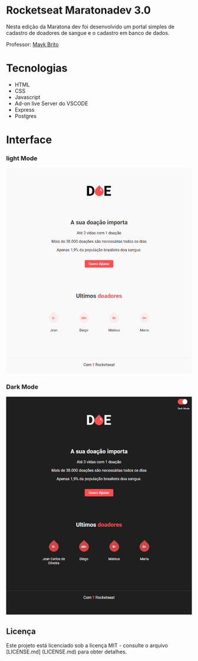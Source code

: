 # Rocketseat Maratonadev 3.0

Nesta edição da Maratona dev foi desenvolvido um portal simples de cadastro de doadores de sangue e o cadastro em banco de dados.

Professor: [Mayk Brito](https://github.com/maykbrito)

# Tecnologias
* HTML
* CSS
* Javascript
* Ad-on live Server do VSCODE
* Express
* Postgres

# Interface
### light Mode
![](https://raw.githubusercontent.com/jeanoliveira92/rocketseat-maratonadev-3.0/master/screenshot.png)

### Dark Mode
![](https://raw.githubusercontent.com/jeanoliveira92/rocketseat-maratonadev-3.0/master/screenshot2.jpg)

## Licença

Este projeto está licenciado sob a licença MIT - consulte o arquivo [LICENSE.md] (LICENSE.md) para obter detalhes.
